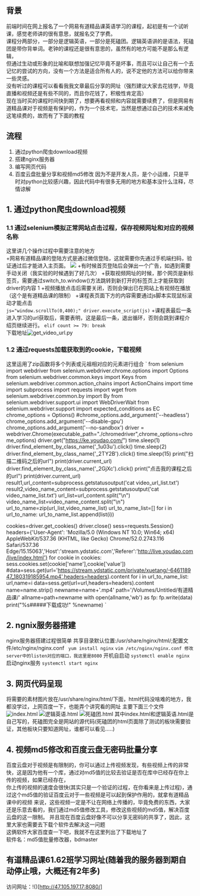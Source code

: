 ## 背景
前端时间在网上报名了一个网易有道精品课英语学习的课程，起初是有一个试听课，感觉老师讲的很有意思，就报名交了学费。    
课程分两部分，一部分是逻辑英语，一部分是死磕团。逻辑英语讲的是语法，死磕团是带你背单词。老钟的课程还是很有意思的，虽然有的地方可能不是那么有逻辑，  
但通过生动或形象的比喻和联想加强记忆毕竟不是坏事，而且可以让自己有一个去记忆的尝试的方向，没有一个方法是适合所有人的，说不定他的方法可以给你带来一些灵感。  
没有听过的课程可以看看我我文章最后分享的网址（强烈建议大家去花钱学，毕竟直播和视频还是有些不同的，而且你花钱了，积极性肯定高）  
现在当时买的课程时间快到期了，想要再看视频和内容就需要续费了，但是网易有道精品课对于视频是有保护的，作为一个技术宅，当然是想通过自己的技术来减免这笔续费的，故而有了下面的教程  
## 流程
1. 通过python爬虫download视频  
2. 搭建nginx服务器  
3. 编写网页代码
4. 百度云盘批量分享和视频md5修改
因为不是开发人员，是个小运维，只是平时对python比较感兴趣，因此代码中有很多无用的地方和基本没什么注释，尽情谅解  
## 1. 通过python爬虫download视频  
### 1.1 通过selenium模拟正常网站点击过程，保存视频网址和对应的视频名称 
这里讲几个操作过程中需要注意的地方   
+网易有道精品课的登陆方式是通过微信登陆，这就需要你先通过手机端扫码，验证通过后才能进入主页面。
![](1.png)
+有时候首页登陆后会弹出一个广告，如遇到需要手动关闭（我实验的时候遇到了好几次）
+获取视频网址的时候，那个网页是新标签页，需要通过switch_to.window()方法跳转到新打开的标签页上才能获取到driver的内容
1[](4.png)
+视频播放点击后需要关闭，否则会弹出已在网站上有视频在播放（这个是有道精品课的限制）
+课程表页面下方的内容需要通过js脚本实现鼠标滚动才能点击  
`
js="window.scrollTo(0,400);"
            driver.execute_script(js)
`
+课程表最后一条进入学习的url获取后，需要表明，这是最后一条，退出循环，否则会跳到课程介绍页继续进行。
`
elif count >= 79:
            break
`            
下载地址![get_video_url.py]()

### 1.2 通过requests加载获取到的cookie，下载视频
这里运用了zip函数将多个列表或元祖相对应的元素进行组合
`
from selenium import webdriver
from selenium.webdriver.chrome.options import Options
from selenium.webdriver.common.keys import Keys
from selenium.webdriver.common.action_chains import ActionChains
import time
import subprocess
import requests
import wget
from selenium.webdriver.common.by import By
from selenium.webdriver.support.ui import WebDriverWait
from selenium.webdriver.support import expected_conditions as EC
chrome_options = Options()
#chrome_options.add_argument('--headless')
chrome_options.add_argument('--disable-gpu')
chrome_options.add_argument('--no-sandbox')
driver = webdriver.Chrome(executable_path="./chromedriver",chrome_options=chrome_options)
driver.get("https://ke.youdao.com/")
time.sleep(1)
driver.find_element_by_class_name('_1u03u').click()
time.sleep(2)
driver.find_element_by_class_name('_2TY2B').click()
time.sleep(15)
print("扫描二维码之后的url")
print(driver.current_url)
driver.find_element_by_class_name('_2GjXc').click()
print("点击我的课程之后的url")
print(driver.current_url)
result1,url_content=subprocess.getstatusoutput('cat video_url_list.txt')
result2,video_name_content=subprocess.getstatusoutput('cat video_name_list.txt')
url_list=url_content.split("\n")
video_name_list=video_name_content.split("\n")
url_to_name=zip(url_list,video_name_list)
url_to_name_list=[]
for i in url_to_name:
    url_to_name_list.append(list(i))

cookies=driver.get_cookies()
driver.close()
sess=requests.Session()
headers={'User-Agent': 'Mozilla/5.0 (Windows NT 10.0; Win64; x64) AppleWebKit/537.36 (KHTML, like Gecko) Chrome/52.0.2743.116 Safari/537.36 Edge/15.15063','Host':'stream.ydstatic.com','Referer':'http://live.youdao.com/live/index.html'}
for cookie in cookies:
    sess.cookies.set(cookie['name'],cookie['value'])
#data=sess.get(url='https://stream.ydstatic.com/private/xuetang/-646118947_180319185954.mp4',headers=headers).content
for i in url_to_name_list:
    url,name=i
    data=sess.get(url=url,headers=headers).content
    name=name.strip()
    newname=name+'.mp4'
    path='/Volumes/Untitled/有道精品课/'
    allname=path+newname
    with open(allname,'wb') as fp:
        fp.write(data)
        print("%s#####下载成功!" %newname)
`
## 2. ngnix服务器搭建
nginx服务器搭建过程很简单
共享目录默认位置:/usr/share/nginx/html/;配置文件/etc/nginx/nginx.conf
` 
yum install nginx
`
`
vim /etc/nginx/nginx.conf
修改server中的listen对应的端口，我这里是8080
`
开机自启动
`
systemctl enable nginx
`
启动nginx服务
`
systemctl start nginx
`
## 3. 网页代码呈现
将需要的素材图片放在/usr/share/nginx/html/下面，html代码没啥难的地方，我都没学过，上网百度一下，也能弄个讲究看的网址
主要下面三个文件
![index.html]()
![逻辑英语.html]()
![死磕团.html]()
其中index.html和逻辑英语.html是自己写的，死磕图完全是网站的源代码(死磕团的html页面除了测试的板块需要验证，其他板块只要知道网址，谁都可以看见.....)  
## 4. 视频md5修改和百度云盘无密码批量分享
百度云盘对于视频是有限制的，你可以通过上传视频发现，有些视频上传的非常快，这是因为他有一个库，通过对md5值的比较去验证是否在库中已经存在你上传的视频，如果已经存在，  
你上传的视频的速度会很快(其实只是一个验证的过程，在你看来是上传过程)，通过这个md5值的验证百度云对于一些视频是可以起到保护作用的，就拿有道精品课中的视频
来说，这些视频一定是不让在网络上传播的，毕竟免费的东西，大家还是乐意去看的，我们通过md5值修改工具，修改这些视频的md5值，解决百度云盘的这一限制。
并且现在百度云盘好像不可以分享无密码的共享了，因此，这里大家也需要去下载个软件去解决这一问题  
这俩软件大家百度查一下吧，我就不在这里列出了下载地址了  
软件名：md5值批量修改器，bdmaster  
## 有道精品课61.62班学习网址(随着我的服务器到期自动停止哦，大概还有2年多)
访问网址：!()[http://47.105.197.17:8080/]  

